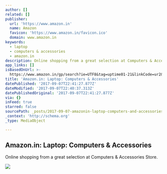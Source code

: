 ```yaml
---
author: []
related: []
publisher:
  url: 'https://www.amazon.in'
  name: Amazon
  favicon: 'https://www.amazon.in/favicon.ico'
  domain: www.amazon.in
keywords:
  - laptop
  - computers & accessories
  - amazon.in
description: Online shopping from a great selection at Computers & Accessories Store.
app_links: []
isBasedOnUrl: >-
  https://www.amazon.in/gp/search?ie=UTF8&tag=uptime01-21&linkCode=ur2&linkId=6fc72cd675484e635d4810d66d86a6f8&camp=3638&creative=24630&index=computers&keywords=Laptop
title: 'Amazon.in: Laptop: Computers & Accessories'
datePublished: '2017-09-07T22:41:27.877Z'
dateModified: '2017-09-07T22:40:37.313Z'
datePublishedOriginal: '2017-09-07T22:41:27.877Z'
via: {}
inFeed: true
starred: false
sourcePath: _posts/2017-09-07-amazonin-laptop-computers-and-accessories.md
_context: 'http://schema.org'
_type: MediaObject

---
```

<article style=""><h1>Amazon.in: Laptop: Computers &amp; Accessories</h1><p>Online shopping from a great selection at Computers &amp; Accessories Store.</p><img src="https://images-eu.ssl-images-amazon.com/images/I/51YzZh5uOHL._AC_US160_.jpg" /></article>